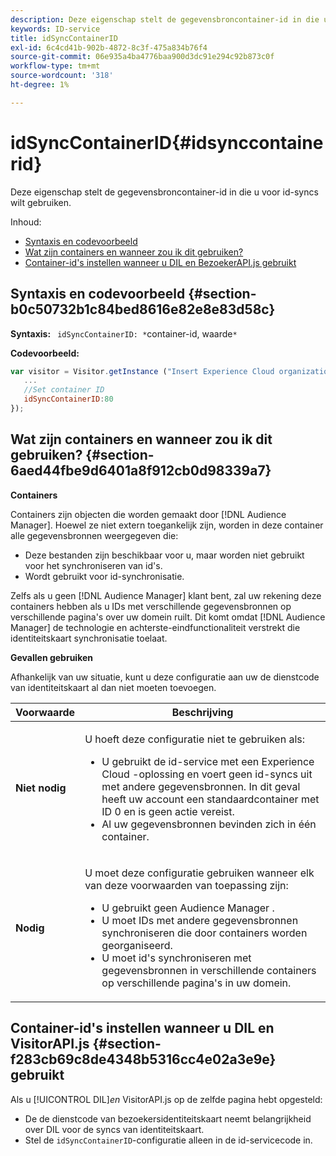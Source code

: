 ```yaml
---
description: Deze eigenschap stelt de gegevensbroncontainer-id in die u voor id-syncs wilt gebruiken.
keywords: ID-service
title: idSyncContainerID
exl-id: 6c4cd41b-902b-4872-8c3f-475a834b76f4
source-git-commit: 06e935a4ba4776baa900d3dc91e294c92b873c0f
workflow-type: tm+mt
source-wordcount: '318'
ht-degree: 1%

---
```


# idSyncContainerID{#idsynccontainerid}

Deze eigenschap stelt de gegevensbroncontainer-id in die u voor id-syncs wilt gebruiken.

Inhoud:

<ul class="simplelist"> 
 <li> <a href="../../library/function-vars/idsyncontainerid.md#section-b0c50732b1c84bed8616e82e8e83d58c" format="dita" scope="local"> Syntaxis en codevoorbeeld  </a> </li> 
 <li> <a href="../../library/function-vars/idsyncontainerid.md#section-6aed44fbe9d6401a8f912cb0d98339a7" format="dita" scope="local"> Wat zijn containers en wanneer zou ik dit gebruiken?  </a> </li> 
 <li> <a href="../../library/function-vars/idsyncontainerid.md#section-f283cb69c8de4348b5316cc4e02a3e9e" format="dita" scope="local"> Container-id's instellen wanneer u DIL en BezoekerAPI.js gebruikt  </a> </li> 
</ul>

## Syntaxis en codevoorbeeld {#section-b0c50732b1c84bed8616e82e8e83d58c}

**Syntaxis:** ` idSyncContainerID: *`container-id, waarde`*`

**Codevoorbeeld:**

```js
var visitor = Visitor.getInstance ("Insert Experience Cloud organization ID here",{ 
   ... 
   //Set container ID 
   idSyncContainerID:80 
});
```

## Wat zijn containers en wanneer zou ik dit gebruiken? {#section-6aed44fbe9d6401a8f912cb0d98339a7}

**Containers**

Containers zijn objecten die worden gemaakt door [!DNL Audience Manager]. Hoewel ze niet extern toegankelijk zijn, worden in deze container alle gegevensbronnen weergegeven die:

* Deze bestanden zijn beschikbaar voor u, maar worden niet gebruikt voor het synchroniseren van id&#39;s.
* Wordt gebruikt voor id-synchronisatie.

Zelfs als u geen [!DNL Audience Manager] klant bent, zal uw rekening deze containers hebben als u IDs met verschillende gegevensbronnen op verschillende pagina&#39;s over uw domein ruilt. Dit komt omdat [!DNL Audience Manager] de technologie en achterste-eindfunctionaliteit verstrekt die identiteitskaart synchronisatie toelaat.

**Gevallen gebruiken**

Afhankelijk van uw situatie, kunt u deze configuratie aan uw de dienstcode van identiteitskaart al dan niet moeten toevoegen.

<table id="table_48621F343C7F4760A75F6BCC2DB2DA20"> 
 <thead> 
  <tr> 
   <th colname="col1" class="entry"> Voorwaarde </th> 
   <th colname="col2" class="entry"> Beschrijving </th> 
  </tr> 
 </thead>
 <tbody> 
  <tr> 
   <td colname="col1"> <p> <b>Niet nodig</b> </p> </td> 
   <td colname="col2"> <p>U hoeft deze configuratie niet te gebruiken als: </p> <p> 
     <ul id="ul_4D6F794CD65C43D0BEFBA6F5DE420C2E"> 
      <li id="li_0F048A6AC7BE4450AFA1B20B1AC25808">U gebruikt de id-service met een <span class="keyword"> Experience Cloud </span>-oplossing en voert geen id-syncs uit met andere gegevensbronnen. In dit geval heeft uw account een standaardcontainer met ID 0 en is geen actie vereist. </li> 
      <li id="li_5657D64D9406407D9B4DB7D8BE4F8EE4">Al uw gegevensbronnen bevinden zich in één container. </li> 
     </ul> </p> </td> 
  </tr> 
  <tr> 
   <td colname="col1"> <p> <b>Nodig</b> </p> </td> 
   <td colname="col2"> <p>U moet deze configuratie gebruiken wanneer elk van deze voorwaarden van toepassing zijn: </p> <p> 
     <ul id="ul_9AFD14FC5A2745F7BD7BE7B64545DA62"> 
      <li id="li_04F0EFBBD71B43608CAAA7E7409D33FE">U gebruikt geen <span class="keyword"> Audience Manager </span>. </li> 
      <li id="li_4BFA6DC76CE9455EBBC337FD2FE820BF">U moet IDs met andere gegevensbronnen synchroniseren die door containers worden georganiseerd. </li> 
      <li id="li_731DA5D1CBF244F8BEBE57C0E2EBA713">U moet id's synchroniseren met gegevensbronnen in verschillende containers op verschillende pagina's in uw domein. </li> 
     </ul> </p> </td> 
  </tr> 
 </tbody> 
</table>

## Container-id&#39;s instellen wanneer u DIL en VisitorAPI.js {#section-f283cb69c8de4348b5316cc4e02a3e9e} gebruikt

Als u [!UICONTROL DIL]*en* VisitorAPI.js op de zelfde pagina hebt opgesteld:

* De de dienstcode van bezoekersidentiteitskaart neemt belangrijkheid over DIL voor de syncs van identiteitskaart.
* Stel de `idSyncContainerID`-configuratie alleen in de id-servicecode in.
